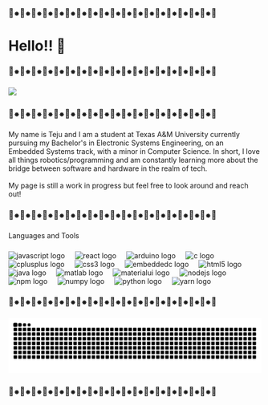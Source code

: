 <h3 align="left">🌸⁕🌸⁕🌸⁕🌸⁕🌸⁕🌸⁕🌸⁕🌸⁕🌸⁕🌸⁕🌸⁕🌸⁕🌸⁕🌸⁕🌸⁕🌸⁕🌸⁕🌸⁕🌸</h3>

###

<h1 align="left">Hello!! 👋</h1>

###

<h3 align="left">🌸⁕🌸⁕🌸⁕🌸⁕🌸⁕🌸⁕🌸⁕🌸⁕🌸⁕🌸⁕🌸⁕🌸⁕🌸⁕🌸⁕🌸⁕🌸⁕🌸⁕🌸⁕🌸</h3>

###

<div align="left">
  <img height="396" src="https://i.postimg.cc/PqCn6TZg/sunset-cityscape-aerial-view-0410-5698039.jpg"  />
</div>

###

<h3 align="left">🌸⁕🌸⁕🌸⁕🌸⁕🌸⁕🌸⁕🌸⁕🌸⁕🌸⁕🌸⁕🌸⁕🌸⁕🌸⁕🌸⁕🌸⁕🌸⁕🌸⁕🌸⁕🌸</h3>

###

<p align="left">My name is Teju and I am a student at Texas A&M University currently pursuing my Bachelor's in Electronic Systems Engineering, on an Embedded Systems track, with a minor in Computer Science. In short, I love all things robotics/programming and am constantly learning more about the bridge between software and hardware in the realm of tech. <br><br>My page is still a work in progress but feel free to look around and reach out!</p>

###

<h3 align="left">🌸⁕🌸⁕🌸⁕🌸⁕🌸⁕🌸⁕🌸⁕🌸⁕🌸⁕🌸⁕🌸⁕🌸⁕🌸⁕🌸⁕🌸⁕🌸⁕🌸⁕🌸⁕🌸</h3>

###

<p align="left">Languages and Tools</p>

###

<div align="left">
  <img src="https://cdn.jsdelivr.net/gh/devicons/devicon/icons/javascript/javascript-original.svg" height="40" alt="javascript logo"  />
  <img width="12" />
  <img src="https://cdn.jsdelivr.net/gh/devicons/devicon/icons/react/react-original.svg" height="40" alt="react logo"  />
  <img width="12" />
  <img src="https://cdn.jsdelivr.net/gh/devicons/devicon/icons/arduino/arduino-original.svg" height="40" alt="arduino logo"  />
  <img width="12" />
  <img src="https://cdn.jsdelivr.net/gh/devicons/devicon/icons/c/c-original.svg" height="40" alt="c logo"  />
  <img width="12" />
  <img src="https://cdn.jsdelivr.net/gh/devicons/devicon/icons/cplusplus/cplusplus-original.svg" height="40" alt="cplusplus logo"  />
  <img width="12" />
  <img src="https://cdn.jsdelivr.net/gh/devicons/devicon/icons/css3/css3-original.svg" height="40" alt="css3 logo"  />
  <img width="12" />
  <img src="https://cdn.jsdelivr.net/gh/devicons/devicon/icons/embeddedc/embeddedc-original.svg" height="40" alt="embeddedc logo"  />
  <img width="12" />
  <img src="https://cdn.jsdelivr.net/gh/devicons/devicon/icons/html5/html5-original.svg" height="40" alt="html5 logo"  />
  <img width="12" />
  <img src="https://cdn.jsdelivr.net/gh/devicons/devicon/icons/java/java-original.svg" height="40" alt="java logo"  />
  <img width="12" />
  <img src="https://cdn.jsdelivr.net/gh/devicons/devicon/icons/matlab/matlab-original.svg" height="40" alt="matlab logo"  />
  <img width="12" />
  <img src="https://cdn.jsdelivr.net/gh/devicons/devicon/icons/materialui/materialui-original.svg" height="40" alt="materialui logo"  />
  <img width="12" />
  <img src="https://cdn.jsdelivr.net/gh/devicons/devicon/icons/nodejs/nodejs-original.svg" height="40" alt="nodejs logo"  />
  <img width="12" />
  <img src="https://cdn.jsdelivr.net/gh/devicons/devicon/icons/npm/npm-original-wordmark.svg" height="40" alt="npm logo"  />
  <img width="12" />
  <img src="https://cdn.jsdelivr.net/gh/devicons/devicon/icons/numpy/numpy-original.svg" height="40" alt="numpy logo"  />
  <img width="12" />
  <img src="https://cdn.jsdelivr.net/gh/devicons/devicon/icons/python/python-original.svg" height="40" alt="python logo"  />
  <img width="12" />
  <img src="https://cdn.jsdelivr.net/gh/devicons/devicon/icons/yarn/yarn-original.svg" height="40" alt="yarn logo"  />
</div>

###

<h3 align="left">🌸⁕🌸⁕🌸⁕🌸⁕🌸⁕🌸⁕🌸⁕🌸⁕🌸⁕🌸⁕🌸⁕🌸⁕🌸⁕🌸⁕🌸⁕🌸⁕🌸⁕🌸⁕🌸</h3>

###

<img src="https://raw.githubusercontent.com/tejomaib/tejomaib/output/snake.svg" alt="Snake animation" />

###

<h3 align="left">🌸⁕🌸⁕🌸⁕🌸⁕🌸⁕🌸⁕🌸⁕🌸⁕🌸⁕🌸⁕🌸⁕🌸⁕🌸⁕🌸⁕🌸⁕🌸⁕🌸⁕🌸⁕🌸</h3>

###
